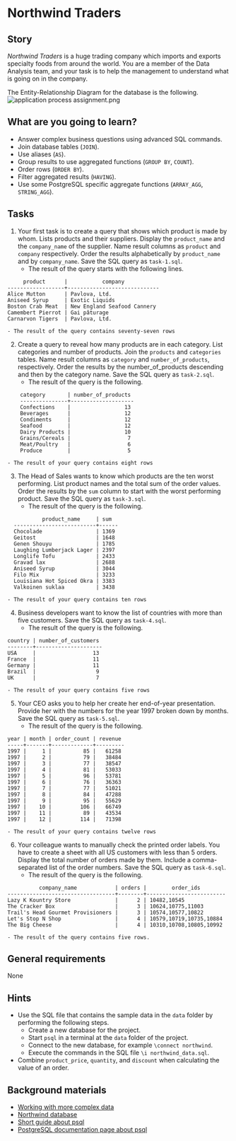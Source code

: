# Northwind Traders

## Story

_Northwind Traders_ is a huge trading company which imports and exports
specialty foods from around the world. You are a member of the Data
Analysis team, and your task is to help the management to understand
what is going on in the company.

The Entity-Relationship Diagram for the database is the following.
![application process assignment.png](media/sql/northwind-ER.png)

## What are you going to learn?

- Answer complex business questions using advanced SQL commands.
- Join database tables (`JOIN`).
- Use aliases (`AS`).
- Group results to use aggregated functions (`GROUP BY`, `COUNT`).
- Order rows (`ORDER BY`).
- Filter aggregated results (`HAVING`).
- Use some PostgreSQL specific aggregate functions (`ARRAY_AGG`, `STRING_AGG`).

## Tasks

1. Your first task is to create a query that shows which product is made by whom. Lists products and their suppliers. Display the `product_name` and the `company_name` of the supplier. Name result columns as `product` and `company` respectively. Order the results alphabetically by `product_name` and by `company_name`. Save the SQL query as `task-1.sql`.
    - The result of the query starts with the following lines.
```
     product      |           company
------------------+-----------------------------
Alice Mutton      | Pavlova, Ltd.
Aniseed Syrup     | Exotic Liquids
Boston Crab Meat  | New England Seafood Cannery
Camembert Pierrot | Gai pâturage
Carnarvon Tigers  | Pavlova, Ltd.
```
    - The result of the query contains seventy-seven rows

2. Create a query to reveal how many products are in each category. List categories and number of products. Join the `products` and `categories` tables. Name result columns as `category` and `number_of_products`, respectively. Order the results by the number_of_products descending and then by the category name. Save the SQL query as `task-2.sql`.
    - The result of the query is the following.
```
    category       | number_of_products
    ---------------+--------------------
    Confections    |                 13
    Beverages      |                 12
    Condiments     |                 12
    Seafood        |                 12
    Dairy Products |                 10
    Grains/Cereals |                  7
    Meat/Poultry   |                  6
    Produce        |                  5
```
    - The result of your query contains eight rows

3. The Head of Sales wants to know which products are the ten worst performing. List product names and the total sum of the order values. Order the results by the `sum` column to start with the worst performing product. Save the SQL query as `task-3.sql`.
    - The result of the query is the following.
```
           product_name     | sum
  --------------------------+------
  Chocolade                 | 1369
  Geitost                   | 1648
  Genen Shouyu              | 1785
  Laughing Lumberjack Lager | 2397
  Longlife Tofu             | 2433
  Gravad lax                | 2688
  Aniseed Syrup             | 3044
  Filo Mix                  | 3233
  Louisiana Hot Spiced Okra | 3383
  Valkoinen suklaa          | 3438
```
    - The result of your query contains ten rows

4. Business developers want to know the list of countries with more than five customers. Save the SQL query as `task-4.sql`.
    - The result of the query is the following.
```
country | number_of_customers
--------+---------------------
USA     |                  13
France  |                  11
Germany |                  11
Brazil  |                   9
UK      |                   7
```
    - The result of your query contains five rows

5. Your CEO asks you to help her create her end-of-year presentation. Provide her with the numbers for the year 1997 broken down by months. Save the SQL query as `task-5.sql`.
    - The result of the query is the following.
```
year | month | order_count | revenue
-----+-------+-------------+---------
1997 |     1 |          85 |   61258
1997 |     2 |          79 |   38484
1997 |     3 |          77 |   38547
1997 |     4 |          81 |   53033
1997 |     5 |          96 |   53781
1997 |     6 |          76 |   36363
1997 |     7 |          77 |   51021
1997 |     8 |          84 |   47288
1997 |     9 |          95 |   55629
1997 |    10 |         106 |   66749
1997 |    11 |          89 |   43534
1997 |    12 |         114 |   71398
```
    - The result of your query contains twelve rows

6. Your colleague wants to manually check the printed order labels. You have to create a sheet with all US customers with less than 5 orders. Display the total number of orders made by them. Include a comma-separated list of the order numbers. Save the SQL query as `task-6.sql`.
    - The result of the query is the following.
```
          company_name            | orders |        order_ids
----------------------------------+--------+-------------------------
Lazy K Kountry Store              |      2 | 10482,10545
The Cracker Box                   |      3 | 10624,10775,11003
Trail's Head Gourmet Provisioners |      3 | 10574,10577,10822
Let's Stop N Shop                 |      4 | 10579,10719,10735,10884
The Big Cheese                    |      4 | 10310,10708,10805,10992
```
    - The result of the query contains five rows.

## General requirements

None

## Hints

- Use the SQL file that contains the sample data in the `data` folder by performing the following steps.
    - Create a new database for the project.    
    - Start `psql` in a terminal at the `data` folder of the project.
    - Connect to the new database, for example `\connect northwind`.
    - Execute the commands in the SQL file `\i northwind_data.sql`.
- Combine `product_price`, `quantity`, and `discount` when calculating the value of an order.


## Background materials

- <i class="far fa-exclamation"></i> [Working with more complex data](project/curriculum/materials/pages/sql/sql-working-with-data.md)
- [Northwind database](https://www.geeksengine.com/article/northwind.html)
- <i class="far fa-book-open"></i> [Short guide about psql](http://postgresguide.com/utilities/psql.html)
- <i class="far fa-book-open"></i> [PostgreSQL documentation page about psql](https://www.postgresql.org/docs/current/app-psql.html)


